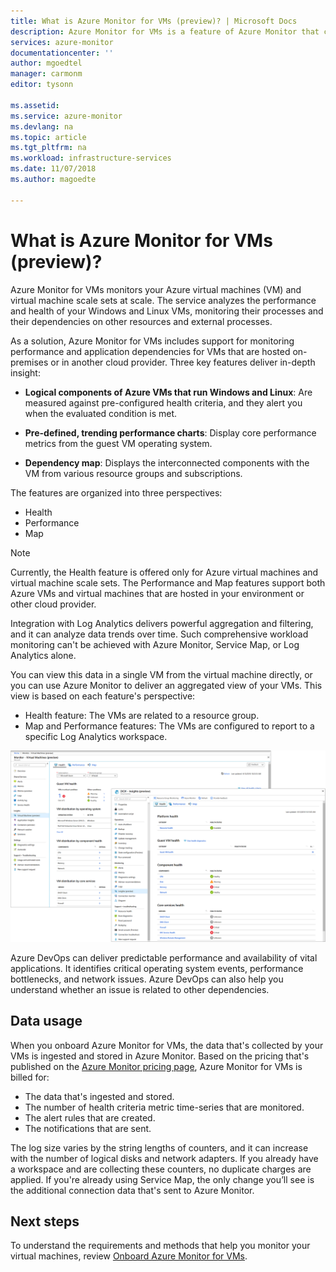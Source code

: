 ```yaml
---
title: What is Azure Monitor for VMs (preview)? | Microsoft Docs
description: Azure Monitor for VMs is a feature of Azure Monitor that combines health and performance monitoring of the Azure VM operating system, as well as automatically discovering application components and dependencies with other resources and maps the communication between them. This article provides an overview.
services: azure-monitor
documentationcenter: ''
author: mgoedtel
manager: carmonm
editor: tysonn

ms.assetid: 
ms.service: azure-monitor
ms.devlang: na
ms.topic: article
ms.tgt_pltfrm: na
ms.workload: infrastructure-services
ms.date: 11/07/2018
ms.author: magoedte

---
```


# What is Azure Monitor for VMs (preview)?

Azure Monitor for VMs monitors your Azure virtual machines (VM) and virtual machine scale sets at scale. The service analyzes the performance and health of your Windows and Linux VMs, monitoring their processes and their dependencies on other resources and external processes. 

As a solution, Azure Monitor for VMs includes support for monitoring performance and application dependencies for VMs that are hosted on-premises or in another cloud provider. Three key features deliver in-depth insight:

* **Logical components of Azure VMs that run Windows and Linux**: Are measured against pre-configured health criteria, and they alert you when the evaluated condition is met.  ​

* **Pre-defined, trending performance charts**: Display core performance metrics from the guest VM operating system.

* **Dependency map**: Displays the interconnected components with the VM from various resource groups and subscriptions.  

The features are organized into three perspectives:

* Health
* Performance
* Map

>[!NOTE]
>Currently, the Health feature is offered only for Azure virtual machines and virtual machine scale sets. The Performance and Map features support both Azure VMs and virtual machines that are hosted in your environment or other cloud provider.

Integration with Log Analytics delivers powerful aggregation and filtering, and it can analyze data trends over time. Such comprehensive workload monitoring can't be achieved with Azure Monitor, Service Map, or Log Analytics alone.  

You can view this data in a single VM from the virtual machine directly, or you can use Azure Monitor to deliver an aggregated view of your VMs. This view is based on each feature's perspective:

* Health feature: The VMs are related to a resource group.
* Map and Performance features: The VMs are configured to report to a specific Log Analytics workspace.

![Virtual machine insights perspective in the Azure portal](./media/vminsights-overview/vminsights-azmon-directvm-01.png)

Azure DevOps can deliver predictable performance and availability of vital applications. It identifies critical operating system events, performance bottlenecks, and network issues. Azure DevOps can also help you understand whether an issue is related to other dependencies.  

## Data usage 

When you onboard Azure Monitor for VMs, the data that's collected by your VMs is ingested and stored in Azure Monitor. Based on the pricing that's published on the [Azure Monitor pricing page](https://azure.microsoft.com/pricing/details/monitor/), Azure Monitor for VMs is billed for:
* The data that's ingested and stored.
* The number of health criteria metric time-series that are monitored.
* The alert rules that are created.
* The notifications that are sent. 

The log size varies by the string lengths of counters, and it can increase with the number of logical disks and network adapters. If you already have a workspace and are collecting these counters, no duplicate charges are applied. If you're already using Service Map, the only change you’ll see is the additional connection data that's sent to Azure Monitor.​

## Next steps
To understand the requirements and methods that help you monitor your virtual machines, review [Onboard Azure Monitor for VMs](vminsights-onboard.md).
